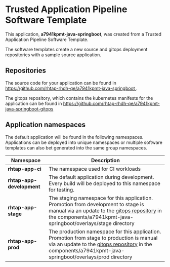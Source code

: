 # Trusted Application Pipeline Software Template

This application, **a7941kpmt-java-springboot**, was created from a Trusted Application Pipeline Software Template.

The software templates create a new source and gitops deployment repositories with a sample source application. 

## Repositories

The source code for your application can be found in [https://github.com/rhtap-rhdh-qe/a7941kpmt-java-springboot ](https://github.com/rhtap-rhdh-qe/a7941kpmt-java-springboot ).
 
The gitops repository, which contains the kubernetes manifests for the application can be found in 
[https://github.com/rhtap-rhdh-qe/a7941kpmt-java-springboot-gitops ](https://github.com/rhtap-rhdh-qe/a7941kpmt-java-springboot-gitops ) 

## Application namespaces 

The default application will be found in the following namespaces. Applications can be deployed into unique namespaces or multiple software templates can also bet generated into the same group namespaces.  

|  Namespace   |  Description   |  
| -------- | -------- |
| **rhtap-app-ci** | The namespace used for CI workloads |
| **rhtap-app-development** | The default application during development. Every build will be deployed to this namespace for testing. |
| **rhtap-app-stage** | The staging namespace for this application. Promotion from development to stage is manual via an update to the [gitops repository](https://github.com/rhtap-rhdh-qe/a7941kpmt-java-springboot-gitops ) in the components/a7941kpmt-java-springboot/overlays/stage directory |
| **rhtap-app-prod** | The production namespace for this application. Promotion from stage to production is manual via an update to the [gitops repository](https://github.com/rhtap-rhdh-qe/a7941kpmt-java-springboot-gitops ) in the components/a7941kpmt-java-springboot/overlays/prod directory |